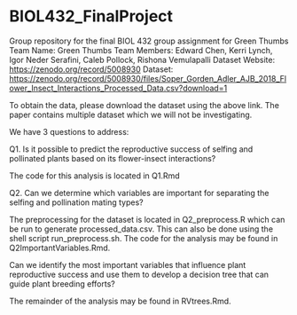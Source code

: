 # BIOL432_FinalProject
Group repository for the final BIOL 432 group assignment for Green Thumbs
Team Name: Green Thumbs
Team Members: Edward Chen, Kerri Lynch, Igor Neder Serafini, Caleb Pollock, Rishona Vemulapalli
Dataset Website: https://zenodo.org/record/5008930
Dataset: https://zenodo.org/record/5008930/files/Soper_Gorden_Adler_AJB_2018_Flower_Insect_Interactions_Processed_Data.csv?download=1

To obtain the data, please download the dataset using the above link. The paper contains multiple dataset which we will not be investigating.

We have 3 questions to address:

Q1. Is it possible to predict the reproductive success of selfing and pollinated plants based on its flower-insect interactions? 

The code for this analysis is located in Q1.Rmd

Q2. Can we determine which variables are important for separating the selfing and pollination mating types?

The preprocessing for the dataset is located in Q2_preprocess.R which can be run to generate processed_data.csv. This can also be done using the shell script run_preprocess.sh. The code for the analysis may be found in Q2ImportantVariables.Rmd.

Can we identify the most important variables that influence plant reproductive success and use them to develop a decision tree that can guide plant breeding efforts?

The remainder of the analysis may be found in RVtrees.Rmd.
